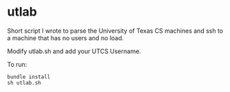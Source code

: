utlab
=====

Short script I wrote to parse the University of Texas CS machines and ssh to a machine that has no users and no load.

Modify utlab.sh and add your UTCS Username.

To run:

```
bundle install
sh utlab.sh
```
